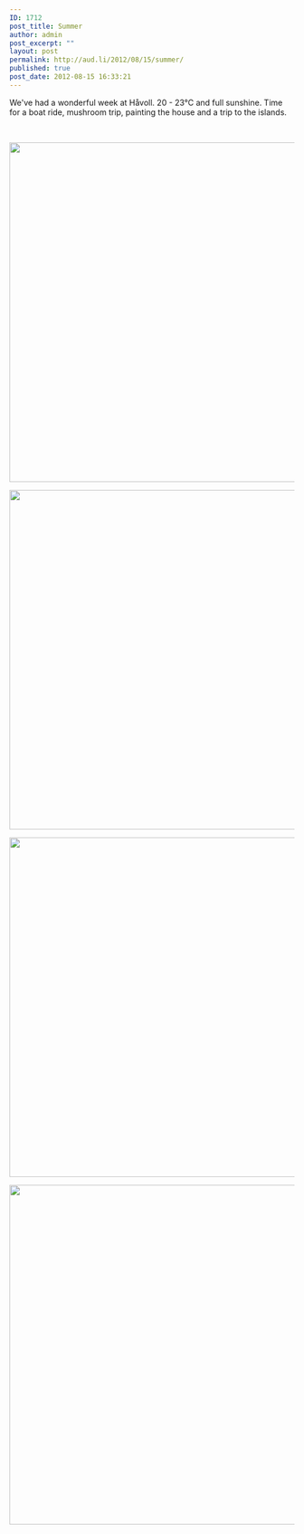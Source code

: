 ```yaml
---
ID: 1712
post_title: Summer
author: admin
post_excerpt: ""
layout: post
permalink: http://aud.li/2012/08/15/summer/
published: true
post_date: 2012-08-15 16:33:21
---
```

We've had a wonderful week at Håvoll. 20 - 23°C and full sunshine. Time for a boat ride, mushroom trip, painting the house and a trip to the islands.

&nbsp;

<a href="http://aud.li/2012/08/15/summer/dsc_0127/" rel="attachment wp-att-1716"><img class="alignnone  wp-image-1716" title="DSC_0127" src="http://aud.li/wp-content/uploads/2012/08/DSC_0127.jpg" alt="" width="600" /></a>

<a href="http://aud.li/2012/08/15/summer/dsc_0121/" rel="attachment wp-att-1715"><img class="alignnone  wp-image-1715" title="DSC_0121" src="http://aud.li/wp-content/uploads/2012/08/DSC_0121.jpg" alt="" width="600" /></a>

<a href="http://aud.li/2012/08/15/summer/dsc_0093/" rel="attachment wp-att-1714"><img class="alignnone  wp-image-1714" title="DSC_0093" src="http://aud.li/wp-content/uploads/2012/08/DSC_0093.jpg" alt="" width="600" /></a>

<a href="http://aud.li/2012/08/15/summer/dsc_0088/" rel="attachment wp-att-1713"><img class="alignnone  wp-image-1713" title="DSC_0088" src="http://aud.li/wp-content/uploads/2012/08/DSC_0088.jpg" alt="" width="600" /></a>